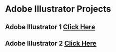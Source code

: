 # Adobe Illustrator Projects

## Adobe Illustrator 1 [Click Here](https://github.com/user-attachments/files/20256220/jcana.pdf)


## Adobe Illustrator 2 [Click Here](https://github.com/user-attachments/files/20256226/What.the.Artist.is.pdf)


